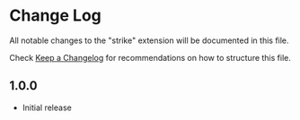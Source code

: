 # Change Log
All notable changes to the "strike" extension will be documented in this file.

Check [Keep a Changelog](http://keepachangelog.com/) for recommendations on how to structure this file.

## 1.0.0
- Initial release